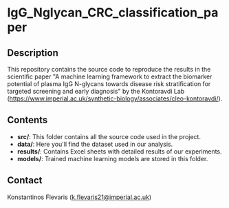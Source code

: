# IgG_Nglycan_CRC_classification_paper

## Description
This repository contains the source code to reproduce the results in the scientific paper "A machine learning framework to extract the biomarker potential of plasma IgG N-glycans towards disease risk stratification for targeted screening and early diagnosis" by the Kontoravdi Lab (https://www.imperial.ac.uk/synthetic-biology/associates/cleo-kontoravdi/).

## Contents
- **src/**: This folder contains all the source code used in the project.
- **data/**: Here you'll find the dataset used in our analysis.
- **results/**: Contains Excel sheets with detailed results of our experiments.
- **models/**: Trained machine learning models are stored in this folder.

## Contact
Konstantinos Flevaris (k.flevaris21@imperial.ac.uk)
